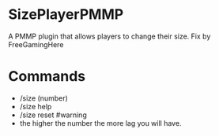 # SizePlayerPMMP
A PMMP plugin that allows players to change their size.
Fix by FreeGamingHere
# Commands
+ /size (number)
+ /size help
+ /size reset
#warning
+ the higher the number the more lag you will have.
